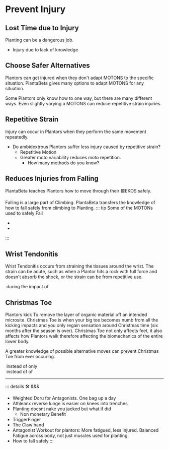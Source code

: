 # Prevent Injury

## Lost Time due to Injury

Planting can be a dangerous job.

- Injury due to lack of knowledge

## Choose Safer Alternatives

Plantors can get injured when they don't adapt MOTONS to the specific situation. <beta>PlantaBeta</beta> gives many options to adapt MOTONS for any situation.

<p>Some Plantors only know how to <BB :b="{ l:'Klose',s:'Hand',e:'',v:'',m:'', a:''}"/> one way, but there are many different ways. Even slightly varying a MOTONS can reduce repetitive strain injuries.</p>

## Repetitive Strain

Injury can occur in Plantors when they perform the same movement repeatedly.

- Do ambidextrous Plantors suffer less injury caused by repetitive strain?
    - Repetitive Motion
    - Greater moto variability reduces moto repetition.
        - How many  methods do you know?

## Reduces Injuries from Falling

PlantaBeta teaches Plantors how to move through their 🟩<ekos>EKOS</ekos> safely.

Falling is a large part of Climbing. <beta>PlantaBeta</beta> transfers the knowledge of how to fall safely from climbing to Planting.
::: tip Some of the MOTONs used to safely Fall

- <BB :b="{ l:'Absorb',s:'Body',e:'',v:'',m:'', a:''}"/>
- <BB :b="{ l:'Redirect',s:'Body',e:'',v:'',m:'', a:''}"/>

:::

## Wrist Tendonitis

Wrist Tendonitis occurs from straining the tissues around the wrist. The strain can be acute, such as when a Plantor hits a rock with full force and doesn't absorb the shock, or the strain can be from repetitive use.

<div class="d-flex"><BB :b="{ l:'Absorb',s:'Arm',e:'',v:'',m:'', a:''}"/>&nbsp;during the impact of&nbsp;<BB :b="{ l:'Spade.Slam',s:'',e:'',v:'',m:'', a:''}"/></div>

## Christmas Toe

Plantors kick To remove the layer of organic material off an intended microsite. Christmas Toe is when your big toe becomes numb from all the kicking impacts and you only regain sensation around Christmas time (six months after the season is over). Christmas Toe not only affects feet, it also affects how Plantors walk therefore affecting the biomechanics of the entire lower body.

A greater knowledge of possible alternative moves can prevent Christmas Toe from ever occuring.

<div class="d-flex py-2"><BB :b="{ l:'Spade',s:'',e:'Skreef',v:'',m:'', a:''}"/>&nbsp;instead of only&nbsp;<BB :b="{ l:'Boot',s:'',e:'Skreef',v:'',m:'', a:''}"/></div>
<div class="d-flex py-2"><BB :b="{ l:'Klose',s:'Hand',e:'',v:'',m:'', a:''}"/>&nbsp;instead of of&nbsp;<BB :b="{ l:'Klose',s:'Foot',e:'',v:'',m:'', a:''}"/></div>

---

<!-- =================================================== -->
<!-- =================================================== -->
<!-- =================================================== -->
<!-- =================================================== -->
<!-- =================================================== -->
::: details 🛠 &&&

- Weighted Doru for Antagonists. One bag up a day
- Athleanx  reverse lunge is easier on knees into trenches
- Planting doesnt nake you jacked but what if did
    - Non monetary Benefit
- TriggerFinger
- The Claw hand
- Antagonist Workout for plantors: More fatigued, less injured. Balanced Fatigue across body, not just muscles used for planting.
- How to fall safely
:::
